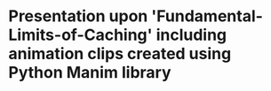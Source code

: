 # Presentation upon 'Fundamental-Limits-of-Caching' including animation clips created using Python Manim library

